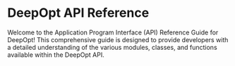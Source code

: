 # DeepOpt API Reference

Welcome to the Application Program Interface (API) Reference Guide for DeepOpt! This comprehensive guide is designed to provide developers with a detailed understanding of the various modules, classes, and functions available within the DeepOpt API.